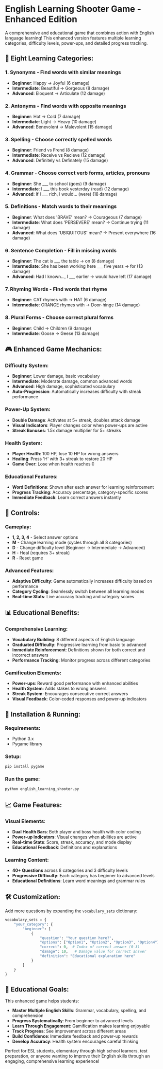 # English Learning Shooter Game - Enhanced Edition

A comprehensive and educational game that combines action with English language learning! This enhanced version features multiple learning categories, difficulty levels, power-ups, and detailed progress tracking.

## 🎯 Eight Learning Categories:

### 1. **Synonyms** - Find words with similar meanings
- **Beginner**: Happy → Joyful (6 damage)
- **Intermediate**: Beautiful → Gorgeous (8 damage)  
- **Advanced**: Eloquent → Articulate (12 damage)

### 2. **Antonyms** - Find words with opposite meanings
- **Beginner**: Hot → Cold (7 damage)
- **Intermediate**: Light → Heavy (10 damage)
- **Advanced**: Benevolent → Malevolent (15 damage)

### 3. **Spelling** - Choose correctly spelled words
- **Beginner**: Friend vs Frend (8 damage)
- **Intermediate**: Receive vs Recieve (12 damage)
- **Advanced**: Definitely vs Definately (15 damage)

### 4. **Grammar** - Choose correct verb forms, articles, pronouns
- **Beginner**: She ___ to school (goes) (9 damage)
- **Intermediate**: I ___ this book yesterday (read) (12 damage)
- **Advanced**: If I ___ rich, I would... (were) (18 damage)

### 5. **Definitions** - Match words to their meanings
- **Beginner**: What does 'BRAVE' mean? → Courageous (7 damage)
- **Intermediate**: What does 'PERSEVERE' mean? → Continue trying (11 damage)
- **Advanced**: What does 'UBIQUITOUS' mean? → Present everywhere (16 damage)

### 6. **Sentence Completion** - Fill in missing words
- **Beginner**: The cat is ___ the table → on (8 damage)
- **Intermediate**: She has been working here ___ five years → for (13 damage)
- **Advanced**: Had I known..., I ___ earlier → would have left (17 damage)

### 7. **Rhyming Words** - Find words that rhyme
- **Beginner**: CAT rhymes with → HAT (6 damage)
- **Intermediate**: ORANGE rhymes with → Door-hinge (14 damage)

### 8. **Plural Forms** - Choose correct plural forms
- **Beginner**: Child → Children (9 damage)
- **Intermediate**: Goose → Geese (13 damage)

## 🎮 Enhanced Game Mechanics:

### **Difficulty System:**
- **Beginner**: Lower damage, basic vocabulary
- **Intermediate**: Moderate damage, common advanced words
- **Advanced**: High damage, sophisticated vocabulary
- **Auto-Progression**: Automatically increases difficulty with streak performance

### **Power-Up System:**
- **Double Damage**: Activates at 5+ streak, doubles attack damage
- **Visual Indicators**: Player changes color when power-ups are active
- **Streak Bonuses**: 1.5x damage multiplier for 5+ streaks

### **Health System:**
- **Player Health**: 100 HP, lose 10 HP for wrong answers
- **Healing**: Press 'H' with 3+ streak to restore 20 HP
- **Game Over**: Lose when health reaches 0

### **Educational Features:**
- **Word Definitions**: Shown after each answer for learning reinforcement
- **Progress Tracking**: Accuracy percentage, category-specific scores
- **Immediate Feedback**: Learn correct answers instantly

## 🎯 Controls:

### **Gameplay:**
- **1, 2, 3, 4** - Select answer options
- **M** - Change learning mode (cycles through all 8 categories)
- **D** - Change difficulty level (Beginner → Intermediate → Advanced)
- **H** - Heal (requires 3+ streak)
- **R** - Reset game

### **Advanced Features:**
- **Adaptive Difficulty**: Game automatically increases difficulty based on performance
- **Category Cycling**: Seamlessly switch between all learning modes
- **Real-time Stats**: Live accuracy tracking and category scores

## 📊 Educational Benefits:

### **Comprehensive Learning:**
- **Vocabulary Building**: 8 different aspects of English language
- **Graduated Difficulty**: Progressive learning from basic to advanced
- **Immediate Reinforcement**: Definitions shown for both correct and incorrect answers
- **Performance Tracking**: Monitor progress across different categories

### **Gamification Elements:**
- **Power-ups**: Reward good performance with enhanced abilities
- **Health System**: Adds stakes to wrong answers
- **Streak System**: Encourages consecutive correct answers
- **Visual Feedback**: Color-coded responses and power-up indicators

## 🚀 Installation & Running:

### **Requirements:**
- Python 3.x
- Pygame library

### **Setup:**
```bash
pip install pygame
```

### **Run the game:**
```bash
python english_learning_shooter.py
```

## 📈 Game Features:

### **Visual Elements:**
- **Dual Health Bars**: Both player and boss health with color coding
- **Power-up Indicators**: Visual changes when abilities are active
- **Real-time Stats**: Score, streak, accuracy, and mode display
- **Educational Feedback**: Definitions and explanations

### **Learning Content:**
- **40+ Questions** across 8 categories and 3 difficulty levels
- **Progressive Difficulty**: Each category has beginner to advanced levels
- **Educational Definitions**: Learn word meanings and grammar rules

## 🛠️ Customization:

Add more questions by expanding the `vocabulary_sets` dictionary:

```python
vocabulary_sets = {
    "your_category": {
        "beginner": [
            {
                "question": "Your question here?",
                "options": ["Option1", "Option2", "Option3", "Option4"],
                "correct": 0,  # Index of correct answer (0-3)
                "damage": 10,   # Damage value for correct answer
                "definition": "Educational explanation here"
            }
        ]
    }
}
```

## 🎯 Educational Goals:

This enhanced game helps students:
- **Master Multiple English Skills**: Grammar, vocabulary, spelling, and comprehension
- **Progress Systematically**: From beginner to advanced levels
- **Learn Through Engagement**: Gamification makes learning enjoyable
- **Track Progress**: See improvement across different areas
- **Build Confidence**: Immediate feedback and power-up rewards
- **Develop Accuracy**: Health system encourages careful thinking

Perfect for ESL students, elementary through high school learners, test preparation, or anyone wanting to improve their English skills through an engaging, comprehensive learning experience!